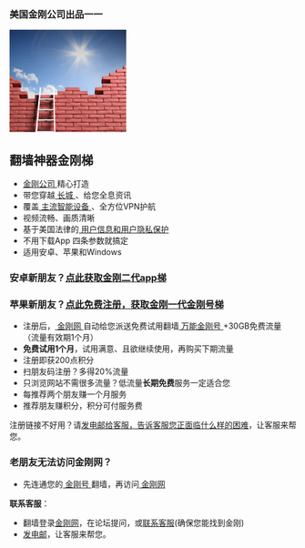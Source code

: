 ### 美国金刚公司出品一一

![image](l-w-s-athird.png)
## 翻墙神器金刚梯

- [ 金刚公司 ](https://github.com/a2zitpro/web/blob/master/a2zitpro.md)精心打造
- 带您穿越[ 长城 ](https://github.com/a2zitpro/web/blob/master/list_abcofvpn.md)、给您全息资讯
- 覆盖[ 主流智能设备 ](https://github.com/a2zitpro/web/blob/master/list_kkproducts&services.md)、全方位VPN护航
- 视频流畅、画质清晰
- 基于美国法律的[ 用户信息和用户隐私保护 ](https://github.com/a2zitpro/web/blob/master/Endusercontract.md)
- 不用下载App 四条参数就搞定
- 适用安卓、苹果和Windows

### 安卓新朋友？[点此获取金刚二代app梯](https://github.com/a2zitpro/web/blob/master/dl.md)  
### 苹果新朋友？[点此免费注册，获取金刚一代金刚号梯](https://myfasttrack.org/midman/testfm.php)
* 注册后，[ 金刚网 ](https://github.com/a2zitpro/web/blob/master/kksitecn.md)自动给您派送免费试用翻墙[ 万能金刚号 ](https://github.com/a2zitpro/web/blob/master/multipurposekkid.md)+30GB免费流量（流量有效期1个月）<br>
* **免费试用1个月**，试用满意、且欲继续使用，再购买下期流量<br>
* 注册即获200点积分
* 扫朋友码注册？多得20%流量
* 只浏览网站不需很多流量？低流量**长期免费**服务一定适合您
* 每推荐两个朋友赚一个月服务
* 推荐朋友赚积分，积分可付服务费

注册链接不好用？请[发电邮给客服，告诉客服您正面临什么样的困难](mailto:cs@a2zitpro.com)，让客服来帮您。

### 老朋友无法访问金刚网？
* 先连通您的[ 金刚号 ](https://github.com/a2zitpro/web/blob/master/kkid.md)翻墙，再访问[ 金刚网 ](https://atozitpro.net/zh)   

**联系客服**：
  * 翻墙登录[金刚网](https://github.com/a2zitpro/web/blob/master/kksitecn.md)，在论坛提问，或[联系客服](https://www.atozitpro.net/zh/contact-us/)(确保您能找到金刚)
  * [发电邮](mailto:cs@a2zitpro.com)，让客服来帮您。
